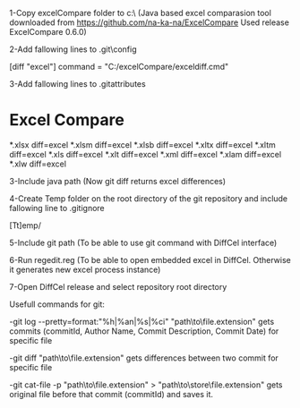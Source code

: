 1-Copy excelCompare folder to c:\ 
	(Java based excel comparasion tool
	downloaded from https://github.com/na-ka-na/ExcelCompare
	Used release ExcelCompare 0.6.0) 
	
2-Add fallowing lines to .git\config

[diff "excel"]
  command = "C:/excelCompare/exceldiff.cmd"


3-Add fallowing lines to .gitattributes

# Excel Compare
*.xlsx 	 diff=excel
*.xlsm	 diff=excel
*.xlsb	 diff=excel
*.xltx 	 diff=excel
*.xltm   diff=excel
*.xls	 diff=excel
*.xlt 	 diff=excel
*.xml    diff=excel
*.xlam	 diff=excel
*.xlw	 diff=excel

3-Include java path
	(Now git diff returns excel differences)

4-Create Temp folder on the root directory of the git repository and include fallowing line to .gitignore

[Tt]emp/

5-Include git path
	(To be able to use git command with DiffCel interface)

6-Run regedit.reg
	(To be able to open embedded excel in DiffCel.
	Otherwise it generates new excel process instance)

7-Open DiffCel release and select repository root directory

Usefull commands for git:

-git log --pretty=format:"%h|%an|%s|%ci" "path\to\file.extension"
	gets commits (commitId, Author Name, Commit Description, Commit Date) for specific file   

-git diff <commitID> <commitId> "path\to\file.extension"
	gets differences between two commit for specific file

-git cat-file -p <commitId> "path\to\file.extension" > "path\to\store\file.extension"
	gets original file before that commit (commitId) and saves it.
